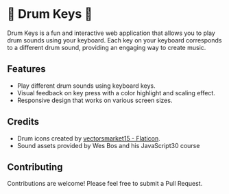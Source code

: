 # 🥁 Drum Keys 🥁

Drum Keys is a fun and interactive web application that allows you to play drum sounds using your keyboard. Each key on your keyboard corresponds to a different drum sound, providing an engaging way to create music.

## Features

- Play different drum sounds using keyboard keys.
- Visual feedback on key press with a color highlight and scaling effect.
- Responsive design that works on various screen sizes.

## Credits

- Drum icons created by [vectorsmarket15 - Flaticon](https://www.flaticon.com/free-icons/drum).
- Sound assets provided by Wes Bos and his JavaScript30 course

## Contributing

Contributions are welcome! Please feel free to submit a Pull Request.

